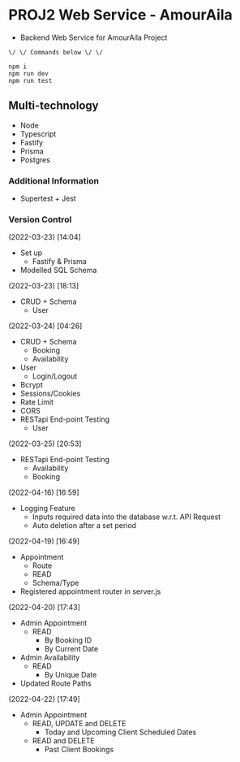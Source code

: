 # PROJ2 Web Service - AmourAila

-  Backend Web Service for AmourAila Project

```
\/ \/ Commands below \/ \/

npm i
npm run dev
npm run test

```

## Multi-technology

-  Node
-  Typescript
-  Fastify
-  Prisma
-  Postgres

### Additional Information

-  Supertest + Jest

### Version Control

(2022-03-23) [14:04]

-  Set up
   -  Fastify & Prisma
-  Modelled SQL Schema

(2022-03-23) [18:13]

-  CRUD + Schema
   -  User

(2022-03-24) [04:26]

-  CRUD + Schema
   -  Booking
   -  Availability
-  User
   -  Login/Logout
-  Bcrypt
-  Sessions/Cookies
-  Rate Limit
-  CORS
-  RESTapi End-point Testing
   -  User

(2022-03-25) [20:53]

-  RESTapi End-point Testing
   -  Availability
   -  Booking

(2022-04-16) [16:59]

-  Logging Feature
   -  Inputs required data into the database w.r.t. API Request
   -  Auto deletion after a set period

(2022-04-19) [16:49]

-  Appointment
   -  Route
   -  READ
   -  Schema/Type
-  Registered appointment router in server.js

(2022-04-20) [17:43]

-  Admin Appointment
   -  READ
      -  By Booking ID
      -  By Current Date
-  Admin Availability
   -  READ
      -  By Unique Date
-  Updated Route Paths

(2022-04-22) [17:49]

-  Admin Appointment
   -  READ, UPDATE and DELETE
      -  Today and Upcoming Client Scheduled Dates
   -  READ and DELETE
      -  Past Client Bookings
